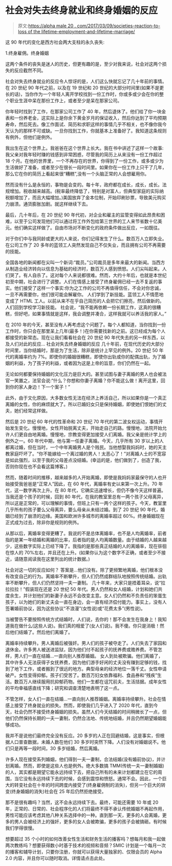 # 社会对失去终身就业和终身婚姻的反应

> 原文:[https://alpha male 20 . com/2017/03/09/societies-reaction-to-loss of the lifetime-employment-and-lifetime-marriage/](https://alphamale20.com/2017/03/09/societys-reaction-to-the-loss-of-lifetime-employment-and-lifetime-marriage/)

这 90 年代的变化是西方社会两大支柱的永久丧失:

1.终身雇佣。终身婚姻

这两个条件的丧失是迷人的历史，但更有趣的是，至少对我来说，社会对这两个损失的反应截然不同。

社会对失去终身就业的反应令人惊讶的是，人们这么快就忘记了几十年前的事情。在 20 世纪 90 年代之前，以及在 19 世纪和 20 世纪的大部分时间里(如果不是更长的话)，当你作为一个年轻人离开学校找到一份工作时，你或多或少会在你的整个职业生涯中呆在那份工作上，或者至少是呆在那家公司。

你年轻时找到了工作，在那家公司工作了 40 年，然后退休了。他们给了你一块金表和一份养老金，这实际上是你余下黄金岁月的保证收入，然后你达到了平均预期寿命，然后死去。像工作面试、简历和求职这样的事情几乎不相关，也不像你我今天认为的那样不可或缺。一旦你找到工作，你就基本上准备好了。我知道这条规则有例外，但他们是例外。

我出生在这个世界上。我爸爸在这个世界上长大。我在书中讲述了这样一个故事:我父亲对我年轻时赚的钱感到非常困惑，尽管我的简历上从来没有一份工作超过 18 个月。在他的世界里，一个不再存在的世界，你得到了一份工作，或多或少为生活做好了准备，或者至少在很长一段时间里。如果你在一份工作上只干了几年，那么它在你的简历上看起来很“糟糕”,没有一个头脑正常的人会想雇用你。

然而没有什么是永恒的，事物是会变的。每十年，政府都在成长，成长，成长。法规增加。税收越来越高。(税率最终降低了，特别是对富人，但典型家庭的实际纳税额增加了，而且大幅增加。)美国放弃了金本位制，开始印刷钞票，导致美元购买力崩溃。通货膨胀加剧。就这样继续下去。

最后，几十年后，在 20 世纪 90 年代初，对企业和雇主的监管变得如此昂贵和困难，以至于公司发现他们可以通过将工作外包给第三世界的工人来节省数十亿美元。他们确实这样做了。自由市场对不断变化的政府条件做出反应，一如既往。

对于你们中与我同龄或更大的人来说，你们记得发生了什么。数百万人立即失业。在公司工作了 20 多年的蓝领工人突然发现自己不仅失业，而且拥有公司不再需要的技能。

全国各地的新闻都在尖叫一个新词:“裁员。”公司裁员是多年来最大的新闻。当西方从制造业经济转向以信息为基础的经济时，数百万人感到愤怒。人们尖叫起来。人们哭了。有人自杀了。这对每个人来说都很难。然而，大约十年后，也就是本世纪初至中期，社会进行了调整。人们在情感上接受了终身雇佣已经一去不复返的事实。他们接受了这样一个事实:你为之工作的公司不再值得信任，不会对你忠诚，一旦不再需要你，他们很可能会解雇你。
人们学到了新技能。蓝领工人不情愿地变成了 HTML 工人。以前从来不在乎自己简历的人会把它们擦亮，然后做新的。人们回到学校学习新技能。
社会说，“我不能再依赖一份长期工作，这真的很糟糕，但好吧，如果事情就是这样，我会调整并凑合，这样我就可以养活我的家人。”

在 2010 年的今天，甚至没有人再考虑这个问题了。每个人都知道，当你找到一份工作时，你只会在那里呆上几年(最多！)在你需要找新的之前。这已经成为每个人都接受的新常态。现在让我们看看社会在 20 世纪 90 年代失去的另一样东西，以及人们对此的反应...
社会对失去终身婚姻的反应 几十年前，在现代历史的大部分时间里，当你结婚时，那是为了生活，除非是统计上罕见的例外。20 世纪 50 年代的离婚率约为 7%。即使你的婚姻很糟糕，即使你出轨或你的配偶出轨，为了婚姻的利益，为了孩子的利益，或者因为这是上帝的旨意，你们仍然在一起。

无论如何都要保持婚姻的文化压力是巨大的。甚至试图与妻子离婚的男人也会被法官一笑置之，法官会说:“什么？你想和你妻子离婚？你不能这么做！离开这里，回到你的家人身边！下一个案子！”

此外，由于文化原因，大多数女性无法在经济上养活自己，所以如果你是一个真正离婚的女性，你的麻烦就大了。所以已婚妇女只是保持婚姻，即使她们恨她们的丈夫，她们经常这样做。

然后是 20 世纪 60 年代的性革命和 20 世纪 70 年代的第二波女权运动，事情开始发生变化。慢慢地，女性开始脱离丈夫，开始走自己的路。慢慢地，法院开始允许人们更自由地离婚。慢慢地，宗教变得更加接受人们离婚。我父亲是统计学上的例外之一。60 年代中期，他与第一任妻子离婚。今天，几乎所有 30 岁以上的人都离过婚，但在当时，一个中年离婚男人是个贱民。当他想娶我妈妈时，她的天主教家庭吓坏了。“你不能嫁给一个离过婚的男人！太恶心了！”对离婚人士的不宽容是如此强烈，以至于我的父母差点没结婚。(幸运的是，他们做到了，创造了我，否则你现在也不会看这篇博客。)

然而，随着时间的推移，越来越多的人开始离婚，即使是我妈妈家最保守的人也开始接受我爸爸是“正常人”因此，在 60 年代，离婚率有史以来第一次上升。70 年代，这一数字再次上升。在 80 年代，它确实迅速增长，但仍不像今天这样普遍。当我还是个孩子的时候，回到 80 年代，在我的教室里总有一两个孩子父母离异，所以这是正常的，可以理解的事情，但班上只有一两个这样的孩子。今天，教室里几乎所有的孩子要么父母离异，要么母亲从未结过婚。到了 20 世纪 90 年代，婚姻已经到了崩溃的边缘。美国和欧洲许多城市的离婚率超过 60%。终身婚姻现在正式成为过去，除非你是规则的例外。

从那以后，离婚率变得更糟了。我说的不是总体离婚率，也不是人均离婚率，前者指的是某一年结婚和离婚的比率，后者指的是人均离婚数量。由于结婚的人越来越少，这些数字实际上已经下降了。我指的是那些真正结婚的人的离婚率，现在徘徊在惊人的 70%左右，并且还在上升。(如果你认为这个数字不正确，或者至少不接近，请随意阅读我在这里列出的统计数据。)

社会对这一切的反应如何？
答案是...他们没有。除了更频繁地离婚，他们根本没有改变自己的行为。离婚率不断攀升，但人们仍然成群结队地按照传统结婚。出轨率不断攀升，但人们仍然坚持一夫一妻制。 几十年来，大家只是捂着耳朵，说“拉拉拉拉！”假装现在还是 20 世纪 50 年代。男人仍然和女人结婚，计划和她们共度余生，并计划他们的新妻子永远不会改变主意。女人们仍然和不负责任的笨蛋生孩子，以为她们的新丈夫会一直在身边，会一直有经济偿付能力。事实上，没有人签署婚前协议，因为这些协议“不浪漫”(女性说)或“花费太多”(男性说)。

当被警告不要按照传统方式结婚时，人们说，去你的！那不会发生在我身上！我知道我在做什么(这些人说)。我们真的相爱了(女人们说)。我不傻。你只是消极！然后他们结婚了。然后他们离婚了。

离婚率持续攀升。男人离婚后被强奸。男人们的孩子被夺走了。人们失去了家园和退休金。许多男人被送进监狱，因为他们付不起孩子的抚养费或赡养费。不管怎样，男人们一直在结婚...一直向别人推荐婚姻。
女人到处被欺骗。他们离婚了，其中许多人无法获得子女抚养费，因为他们游手好闲的丈夫没有赚到足够的钱，找到了地下工作，或者搬到了很远的地方。典型母亲的经济地位一落千丈。女性申请破产。女性变得抑郁。孩子们受苦了。数百万妇女依靠福利、食品券和“残疾”生活。数百万人继续服用抗抑郁药物。他们一生都在诅咒前夫，生活拮据。成年女性的平均幸福感直线下降；研究和调查清楚地表明了这一点。

不管怎样，女人们一直在结婚...一直向别人推荐婚姻。离婚率持续攀升。社会在情感上接受了终身就业的损失。然而，即使我们几乎进入了 2020 年代，直到今天，社会仍然不接受终身婚姻的损失。虽然人们今天结婚的时间稍微长了一点，但他们仍然保持长期的一夫一妻制，仍然合法地、传统地结婚，并且仍然期望婚姻能够成功。

我并不是说他们最终完全没有反应。20 多岁的人正在回避结婚，这是事实，但根据人口普查数据，未婚人数在他们 30 多岁时突然下降。人们没有对婚姻说不。他们只是再等一段时间，30 多岁结婚，然后离婚。

许多人现在接受系列婚姻，他们得到一夫一妻制，合法结婚(没有婚前协议)，并计划离婚。然而，即使是这些人也是例外。绝大多数搞 TMM(传统一夫一妻制婚姻)的人，其实都是期望它能永远持续下去，把自己所有的未来计划都建立在它的周围，当它没有永远持续下去的时候，会感到震惊和愤怒。通常不会。因此，一个巨大的转变社会在十年的时间跨度内接受了(终身雇佣制的消失)，但另一个巨大的转变(终身婚姻的消失)社会在 25 年后仍然拒绝接受。

那不是很有趣吗？当然，这不会永远持续下去。最终，可能还需要 10 年或 20 年，正常的、日常的、社会程序化的人们将最终不得不承认传统婚姻不再起作用，男性可能应该考虑其他八种关系选择中的一种。直到那一天，更多的人会离婚，更多的男人会被经济上的强奸，更多的女人会被欺骗，更多的孩子会被搞砸。有时候我们学得很慢。

想要超过 35 个小时的如何改善女性生活和财务生活的播客吗？想每月和我一起做两次教练吗？想要获得数小时基于技术的视频和音频？SMIC 计划是一个每月一次的播客和辅导计划，只要你注册，你就可以获得大量独家的、仅限会员的 Alpha 2.0 内容，并且你可以随时取消。详情请点击此处。